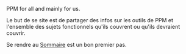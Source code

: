 PPM for all and mainly for us.

Le but de se site est de partager des infos sur les outils de PPM et l'ensemble des sujets fonctionnels qu'ils couvrent ou qu'ils devraient couvrir.

Se rendre au [Sommaire](Sommaire.md) est un bon premier pas.
